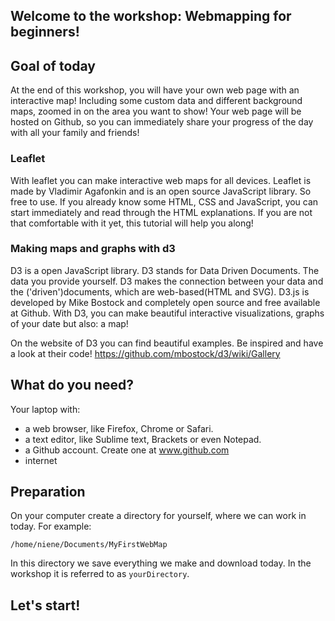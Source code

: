 ## Welcome to the workshop: Webmapping for beginners!

## Goal of today
At the end of this workshop, you will have your own web page with an interactive map! Including some custom data and different background maps, zoomed in on the area you want to show! Your web page will be hosted on Github, so you can immediately share your progress of the day with all your family and friends!



### Leaflet 
With leaflet you can make interactive web maps for all devices. Leaflet is made by Vladimir Agafonkin and is an open source JavaScript library. So free to use. If you already know some HTML, CSS and JavaScript, you can start immediately and read through the HTML explanations. If you are not that comfortable with it yet, this tutorial will help you along!

### Making maps and graphs with d3
D3 is a open JavaScript library. D3 stands for Data Driven Documents. The data you provide yourself. D3 makes the connection between your data and the ('driven')documents, which are web-based(HTML and SVG). D3.js is developed by Mike Bostock and completely open source and free available at Github. With D3, you can make beautiful interactive visualizations, graphs of your date but also: a map!

On the website of D3 you can find beautiful examples. Be inspired and have a look at their code! https://github.com/mbostock/d3/wiki/Gallery

## What do you need?

Your laptop with:

* a web browser, like Firefox, Chrome or Safari.
* a text editor, like Sublime text, Brackets or even Notepad.
* a Github account. Create one at www.github.com 
* internet


## Preparation

On your computer create a directory for yourself, where we can work in today. For example:

	/home/niene/Documents/MyFirstWebMap

In this directory we save everything we make and download today. In the workshop it is referred to as `yourDirectory`.

## Let's start!